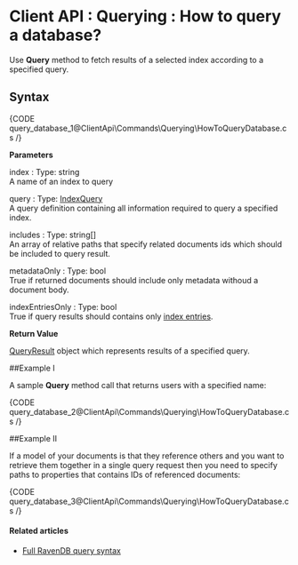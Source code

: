 # Client API : Querying : How to query a database?

Use **Query** method to fetch results of a selected index according to a specified query.

## Syntax

{CODE query_database_1@ClientApi\Commands\Querying\HowToQueryDatabase.cs /}

**Parameters**

index
:   Type: string   
A name of an index to query

query
:   Type: [IndexQuery]()   
A query definition containing all information required to query a specified index.

includes
:   Type: string[]   
An array of relative paths that specify related documents ids which should be included to query result.

metadataOnly
:   Type: bool   
True if returned documents should include only metadata withoud a document body.

indexEntriesOnly 
:   Type: bool   
True if query results should contains only [index entries](../../../glossary/indexing#index-entry).

**Return Value**    

[QueryResult]() object which represents results of a specified query.

##Example I

A sample **Query** method call that returns users with a specified name:

{CODE query_database_2@ClientApi\Commands\Querying\HowToQueryDatabase.cs /}

##Example II

If a model of your documents is that they reference others and you want to retrieve them together in a single query request then you need to specify paths to properties that contains IDs of referenced documents:

{CODE query_database_3@ClientApi\Commands\Querying\HowToQueryDatabase.cs /}

#### Related articles

- [Full RavenDB query syntax](../../../Indexes/full-query-syntax) 